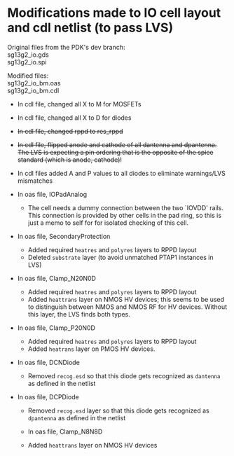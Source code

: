 # Modifications made to IO cell layout and cdl netlist (to pass LVS)

Original files from the PDK's dev branch:  
sg13g2_io.gds  
sg13g2_io.spi  

Modified files:  
sg13g2_io_bm.oas  
sg13g2_io_bm.cdl  



* In cdl file, changed all X to M for MOSFETs  
* In cdl file, changed all X to D for diodes  
* ~~In cdl file, changed rppd to res_rppd~~
* ~~In cdl file, flipped anode and cathode of all dantenna and dpantenna. The LVS is expecting a pin ordering that is the opposite of the spice standard (which is anode, cathode)!~~
* In cdl files added A and P values to all diodes to eliminate warnings/LVS mismatches

* In oas file, IOPadAnalog
  * The cell needs a dummy connection between the two `IOVDD' rails. This connection is provided by other cells in the pad ring, so this is just a memo to self for for isolated checking of this cell.

* In oas file, SecondaryProtection
  * Added required `heatres` and `polyres` layers to RPPD layout
  * Deleted `substrate` layer (to avoid unmatched PTAP1 instances in LVS)

* In oas file, Clamp_N20N0D
  * Added required `heatres` and `polyres` layers to RPPD layout
  * Added `heattrans` layer on NMOS HV devices; this seems to be used to distinguish between NMOS and NMOS RF for HV devices. Without this layer, the LVS finds both types.

* In oas file, Clamp_P20N0D
  * Added required `heatres` and `polyres` layers to RPPD layout
  * Added `heatrans` layer on PMOS HV devices.

* In oas file, DCNDiode
  * Removed `recog.esd` so that this diode gets recognized as `dantenna` as defined in the netlist

* In oas file, DCPDiode
  * Removed `recog.esd` layer so that this diode gets recognized as `dpantenna` as defined in the netlist

  * In oas file, Clamp_N8N8D
  * Added `heattrans` layer on NMOS HV devices
